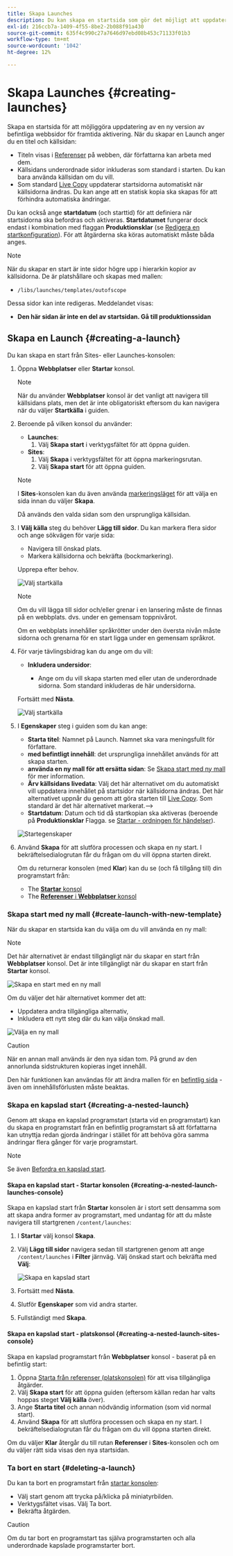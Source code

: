 ```yaml
---
title: Skapa Launches
description: Du kan skapa en startsida som gör det möjligt att uppdatera en ny version av befintliga webbsidor för framtida aktivering.
exl-id: 216ccb7a-1409-4f55-8be2-2b088f91a430
source-git-commit: 635f4c990c27a7646d97ebd08b453c71133f01b3
workflow-type: tm+mt
source-wordcount: '1042'
ht-degree: 12%

---
```


# Skapa Launches {#creating-launches}

Skapa en startsida för att möjliggöra uppdatering av en ny version av befintliga webbsidor för framtida aktivering. När du skapar en Launch anger du en titel och källsidan:

* Titeln visas i [Referenser](/help/sites-cloud/authoring/fundamentals/environment-tools.md#references) på webben, där författarna kan arbeta med dem.
* Källsidans underordnade sidor inkluderas som standard i starten. Du kan bara använda källsidan om du vill.
* Som standard [Live Copy](/help/sites-cloud/administering/msm/overview.md) uppdaterar startsidorna automatiskt när källsidorna ändras. Du kan ange att en statisk kopia ska skapas för att förhindra automatiska ändringar.

Du kan också ange **startdatum** (och starttid) för att definiera när startsidorna ska befordras och aktiveras. **Startdatumet** fungerar dock endast i kombination med flaggan **Produktionsklar** (se [Redigera en startkonfiguration](/help/sites-cloud/authoring/launches/editing.md#editing-a-launch-configuration)). För att åtgärderna ska köras automatiskt måste båda anges.

>[!NOTE]
>
>När du skapar en start är inte sidor högre upp i hierarkin kopior av källsidorna. De är platshållare och skapas med mallen:
>
>* `/libs/launches/templates/outofscope`
>
>Dessa sidor kan inte redigeras. Meddelandet visas:
>
>* **Den här sidan är inte en del av startsidan. Gå till produktionssidan**

## Skapa en Launch {#creating-a-launch}

Du kan skapa en start från Sites- eller Launches-konsolen:

1. Öppna **Webbplatser** eller **Startar** konsol.

   >[!NOTE]
   >
   >När du använder **Webbplatser** konsol är det vanligt att navigera till källsidans plats, men det är inte obligatoriskt eftersom du kan navigera när du väljer **Startkälla** i guiden.

1. Beroende på vilken konsol du använder:
   * **Launches**:
      1. Välj **Skapa start** i verktygsfältet för att öppna guiden.
   * **Sites**:
      1. Välj **Skapa** i verktygsfältet för att öppna markeringsrutan.
      1. Välj **Skapa start** för att öppna guiden.

   >[!NOTE]
   >
   >I **Sites**-konsolen kan du även använda [markeringsläget](/help/sites-cloud/authoring/getting-started/basic-handling.md#viewing-and-selecting-resources) för att välja en sida innan du väljer **Skapa**.
   >
   >Då används den valda sidan som den ursprungliga källsidan.

1. I **Välj källa** steg du behöver **Lägg till sidor**. Du kan markera flera sidor och ange sökvägen för varje sida:
   * Navigera till önskad plats.
   * Markera källsidorna och bekräfta (bockmarkering).

   Upprepa efter behov.

   ![Välj startkälla](/help/sites-cloud/authoring/assets/launches-select-source.png)

   >[!NOTE]
   >
   >Om du vill lägga till sidor och/eller grenar i en lansering måste de finnas på en webbplats. dvs. under en gemensam toppnivårot.
   >
   >Om en webbplats innehåller språkrötter under den översta nivån måste sidorna och grenarna för en start ligga under en gemensam språkrot.

1. För varje tävlingsbidrag kan du ange om du vill:

   * **Inkludera undersidor**:

      * Ange om du vill skapa starten med eller utan de underordnade sidorna.  Som standard inkluderas de här undersidorna.

   Fortsätt med **Nästa**.

   ![Välj startkälla](/help/sites-cloud/authoring/assets/launches-select-source-2.png)

1. I **Egenskaper** steg i guiden som du kan ange:

   * **Starta titel**: Namnet på Launch. Namnet ska vara meningsfullt för författare.
   * **med befintligt innehåll**: det ursprungliga innehållet används för att skapa starten.
   * **använda en ny mall för att ersätta sidan**: Se [Skapa start med ny mall](#create-launch-with-new-template) för mer information.
   * **Ärv källsidans livedata**: Välj det här alternativet om du automatiskt vill uppdatera innehållet på startsidor när källsidorna ändras. Det här alternativet uppnår du genom att göra starten till [Live Copy](/help/sites-cloud/administering/msm/overview.md). Som standard är det här alternativet markerat.—>
   * **Startdatum**: Datum och tid då startkopian ska aktiveras (beroende på **Produktionsklar** Flagga. se [Startar - ordningen för händelser](/help/sites-cloud/authoring/launches/overview.md#launches-the-order-of-events)).

   ![Startegenskaper](/help/sites-cloud/authoring/assets/launches-properties.png)

1. Använd **Skapa** för att slutföra processen och skapa en ny start. I bekräftelsedialogrutan får du frågan om du vill öppna starten direkt.

   Om du returnerar konsolen (med **Klar**) kan du se (och få tillgång till) din programstart från:

   * The [**Startar** konsol](/help/sites-cloud/authoring/launches/overview.md#the-launches-console)
   * The [**Referenser** i **Webbplatser** konsol](/help/sites-cloud/authoring/launches/overview.md#launches-in-references-sites-console)

### Skapa start med ny mall {#create-launch-with-new-template}

När du skapar en startsida kan du välja om du vill använda en ny mall:

>[!NOTE]
>
>Det här alternativet är endast tillgängligt när du skapar en start från **Webbplatser** konsol. Det är inte tillgängligt när du skapar en start från **Startar** konsol.

![Skapa en start med en ny mall](/help/sites-cloud/authoring/assets/launches-create-new-template.png)

Om du väljer det här alternativet kommer det att:

* Uppdatera andra tillgängliga alternativ,
* Inkludera ett nytt steg där du kan välja önskad mall.

![Välja en ny mall](/help/sites-cloud/authoring/assets/launches-select-template.png)

>[!CAUTION]
>
>När en annan mall används är den nya sidan tom. På grund av den annorlunda sidstrukturen kopieras inget innehåll.
>
>Den här funktionen kan användas för att ändra mallen för en [befintlig sida](/help/sites-cloud/authoring/fundamentals/organizing-pages.md#creating-a-new-page) - även om innehållsförlusten måste beaktas.

### Skapa en kapslad start {#creating-a-nested-launch}

Genom att skapa en kapslad programstart (starta vid en programstart) kan du skapa en programstart från en befintlig programstart så att författarna kan utnyttja redan gjorda ändringar i stället för att behöva göra samma ändringar flera gånger för varje programstart.

>[!NOTE]
>
>Se även [Befordra en kapslad start](/help/sites-cloud/authoring/launches/promoting.md#promoting-a-nested-launch).

#### Skapa en kapslad start - Startar konsolen {#creating-a-nested-launch-launches-console}

Skapa en kapslad start från **Startar** konsolen är i stort sett densamma som att skapa andra former av programstart, med undantag för att du måste navigera till startgrenen `/content/launches`:

1. I **Startar** välj konsol **Skapa**.
1. Välj **Lägg till sidor** navigera sedan till startgrenen genom att ange `/content/launches` i **Filter** järnväg. Välj önskad start och bekräfta med **Välj**:

   ![Skapa en kapslad start](/help/sites-cloud/authoring/assets/launches-create-nested.png)

1. Fortsätt med **Nästa**.

1. Slutför **Egenskaper** som vid andra starter.

1. Fullständigt med **Skapa**.

#### Skapa en kapslad start - platskonsol {#creating-a-nested-launch-sites-console}

Skapa en kapslad programstart från **Webbplatser** konsol - baserat på en befintlig start:

1. Öppna [Starta från referenser (platskonsolen)](/help/sites-cloud/authoring/launches/overview.md#launches-in-references-sites-console) för att visa tillgängliga åtgärder.
1. Välj **Skapa start** för att öppna guiden (eftersom källan redan har valts hoppas steget **Välj källa** över).
1. Ange **Starta titel** och annan nödvändig information (som vid normal start).
1. Använd **Skapa** för att slutföra processen och skapa en ny start. I bekräftelsedialogrutan får du frågan om du vill öppna starten direkt.

Om du väljer **Klar** återgår du till rutan **Referenser** i **Sites**-konsolen och om du väljer rätt sida visas den nya startsidan.

### Ta bort en start {#deleting-a-launch}

Du kan ta bort en programstart från [startar konsolen](/help/sites-cloud/authoring/launches/overview.md#the-launches-console):

* Välj start genom att trycka på/klicka på miniatyrbilden.
* Verktygsfältet visas. Välj Ta bort.
* Bekräfta åtgärden.

>[!CAUTION]
>
>Om du tar bort en programstart tas själva programstarten och alla underordnade kapslade programstarter bort.
